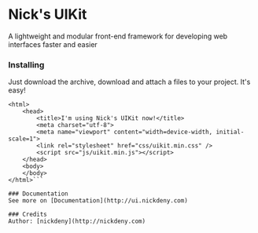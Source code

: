 # Nick's UIKit
A lightweight and modular front-end framework for developing web interfaces faster and easier

### Installing
Just download the archive, download and attach a files to your project. It's easy!
```<!DOCTYPE html>
<html>
    <head>
        <title>I'm using Nick's UIKit now!</title>
        <meta charset="utf-8">
        <meta name="viewport" content="width=device-width, initial-scale=1">
        <link rel="stylesheet" href="css/uikit.min.css" />
        <script src="js/uikit.min.js"></script>
    </head>
    <body>
    </body>
</html>```

### Documentation
See more on [Documentation](http://ui.nickdeny.com)

### Credits
Author: [nickdeny](http://nickdeny.com)
